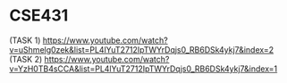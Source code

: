 # CSE431 
(TASK 1)
https://www.youtube.com/watch?v=uShmelg0zek&list=PL4lYuT2712IpTWYrDqjs0_RB6DSk4ykj7&index=2
 (TASK 2)
https://www.youtube.com/watch?v=YzH0TB4sCCA&list=PL4lYuT2712IpTWYrDqjs0_RB6DSk4ykj7&index=1
